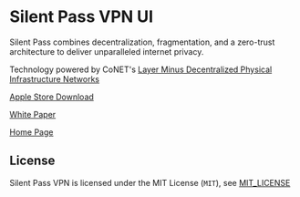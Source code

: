 # Silent Pass VPN UI

Silent Pass combines decentralization, fragmentation, and a zero-trust architecture to deliver unparalleled internet privacy.

Technology powered by CoNET's [Layer Minus Decentralized Physical Infrastructure Networks](https://conet.network)

[Apple Store Download](https://apps.apple.com/ca/app/silent-pass-vpn/id6740261324)

[White Paper](https://doceng.conet.network/web2-bridging)

[Home Page](https://conet.network/tech/silent-pass/)

## License

Silent Pass VPN is licensed under the MIT License (`MIT`), see [MIT_LICENSE](./MIT_LICENSE)